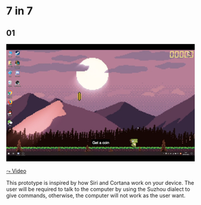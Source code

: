 # 7 in 7

## 01

<img src="images/01.png" width="700">

[&rarrc; Video](https://drive.google.com/file/d/1rKQKy1DiGFQWN2tQ-YWEYdA5-lOqW-Rk/view?usp=sharing)

This prototype is inspired by how Siri and Cortana work on your device. The user will be required to talk to the computer by using the Suzhou dialect to give commands, otherwise, the computer will not work as the user want.
